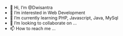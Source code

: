 - 👋 Hi, I’m @Dwisantra
- 👀 I’m interested in Web Development
- 🌱 I’m currently learning PHP, Javascript, Java, MySql
- 💞️ I’m looking to collaborate on ...
- 📫 How to reach me ...

<!---
Dwisantra/Dwisantra is a ✨ special ✨ repository because its `README.md` (this file) appears on your GitHub profile.
You can click the Preview link to take a look at your changes.
--->
